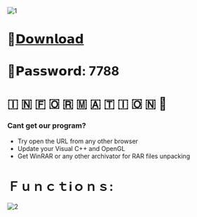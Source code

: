 ![1](https://github.com/ManyMentorse/Enshrounded-WeUtils/assets/158186456/24556240-db50-4012-9135-4f315913feae)

# 📁[𝗗𝗼𝘄𝗻𝗹𝗼𝗮𝗱](https://www.mediafire.com/file_premium/gs1lh2sj74yj7wr/Project/file)

# 🔑𝗣𝗮𝘀𝘀𝘄𝗼𝗿𝗱: 7788

#   🇮  🇳  🇫  🇴  🇷  🇲  🇦  🇹  🇮  🇴  🇳 💬

### Cant get our program?

* Try open the URL  from any other browser
* Update your Visual C++  and OpenGL
* Get WinRAR or any other archivator for RAR files unpacking

#  Ｆｕｎｃｔℹ️ｏｎｓ:

![2](https://github.com/ManyMentorse/Enshrounded-WeUtils/assets/158186456/2ce3017a-e3ac-4772-8f08-1fa386d06f3a)
